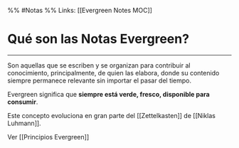 %% #Notas %%
Links: [[Evergreen Notes MOC]]

# Qué son las Notas Evergreen?
---

Son aquellas que se escriben y se organizan para contribuir al conocimiento, principalmente, de quien las elabora, donde su contenido siempre permanece relevante sin importar el pasar del tiempo.

Evergreen significa que **siempre está verde, fresco, disponible para consumir**.

Este concepto evoluciona en gran parte del [[Zettelkasten]] de [[Niklas Luhmann]].

Ver [[Principios Evergreen]]

